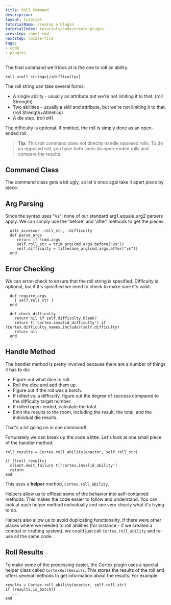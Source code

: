 ```yaml
---
title: Roll Command
description:
layout: tutorial
tutorialName: Creaing a Plugin
tutorialIndex: tutorials/code/create-plugin
prevstep: sheet-cmd
nextstep: locale-file
tags: 
- code
- plugins
---
```


The final command we'll look at is the one to roll an ability.

    roll <roll string>[/<difficulty>]

The roll string can take several forms:

* A single ability - usually an attribute but we're not limiting it to that. (roll Strength)
* Two abilities - usually a skill and attribute, but we're not limiting it to that. (roll Strength+Athletics)
* A die step. (roll d4)

The difficulty is optional.  If omitted, the roll is simply done as an open-ended roll.

> <i class="fa fa-info-circle"></i> **Tip:** This roll command does not directly handle opposed rolls.  To do an opposed roll, you have both sides do open-ended rolls and compare the results.

## Command Class

The command class gets a bit ugly, so let's once agai take it apart piece by piece.

## Arg Parsing

Since the syntax uses "vs", none of our standard arg1_equals_arg2 parsers apply.  We can simply use the 'before' and 'after' methods to get the pieces.

      attr_accessor :roll_str, :difficulty
      def parse_args
         return if !cmd.args
         self.roll_str = trim_arg(cmd.args.before("vs"))
         self.difficulty = titlecase_arg(cmd.args.after("vs"))
      end

## Error Checking

We can error-check to ensure that the roll string is specified.  Difficulty is optional, but if it's specified we need to check to make sure it's valid.

      def require_args
        [ self.roll_str ]
      end
      
      def check_difficulty
        return nil if self.difficulty.blank?
        return t('cortex.invalid_difficulty') if !Cortex.difficulty_names.include?(self.difficulty)
        return nil
      end

## Handle Method

The handler method is pretty involved because there are a number of things it has to do:

* Figure out what dice to roll.
* Roll the dice and add them up.
* Figure out if the roll was a botch.
* If rolled vs. a difficulty, figure out the degree of success compared to the difficulty target number.
* If rolled open-ended, calculate the total.
* Emit the results to the room, including the result, the total, and the individual die results.

That's a lot going on in one command!

Fortunately we can break up the code a little.  Let's look at one small piece of the handler method:

    roll_results = Cortex.roll_ability(enactor, self.roll_str)
    
    if (!roll_results)
      client.emit_failure t('cortex.invalid_ability')
      return
    end

This uses a **helper** method, `Cortex.roll_ability`.

Helpers allow us to offload some of the behavior into self-contained methods.  This makes the code easier to follow and understand.  You can look at each helper method individually and see very clearly what it's trying to do.

Helpers also allow us to avoid duplicating functionality.  If there were other places where we needed to roll abilities (for instance - if we created a combat or crafting system), we could just call `Cortex.roll_ability` and re-use all the same code.

## Roll Results

To make some of the processing easier, the Cortex plugin uses a special helper class called `CortexRollResults`.  This stores the results of the roll and offers several methods to get information about the results.  For example:

    results = Cortex.roll_ability(enactor, self.roll_str)
    if (results.is_botch?)
       ...
    end